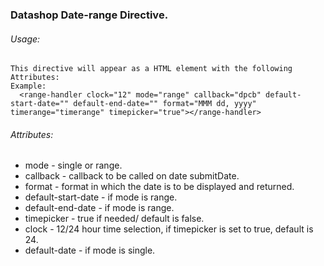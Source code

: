 ### Datashop Date-range Directive.

###### Usage:

```
This directive will appear as a HTML element with the following Attributes:
Example:
  <range-handler clock="12" mode="range" callback="dpcb" default-start-date="" default-end-date="" format="MMM dd, yyyy" timerange="timerange" timepicker="true"></range-handler>
```

###### Attributes:

- mode - single or range.
- callback - callback to be called on date submitDate.
- format - format in which the date is to be displayed and returned.
- default-start-date - if mode is range.
- default-end-date - if mode is range.
- timepicker - true if needed/ default is false.
- clock - 12/24 hour time selection, if timepicker is set to true, default is 24.
- default-date - if mode is single.
